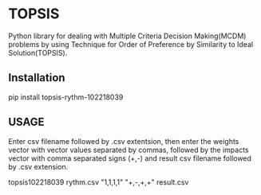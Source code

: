 # TOPSIS

Python library for dealing with Multiple Criteria Decision Making(MCDM) problems by using Technique for Order of Preference by Similarity to Ideal Solution(TOPSIS).

## Installation

pip install topsis-rythm-102218039

## USAGE 
Enter csv filename followed by .csv extentsion, then enter the weights vector with vector values separated by commas, followed by the impacts vector with comma separated signs (+,-) and result csv filename followed by .csv extension.

topsis102218039 rythm.csv "1,1,1,1" "+,-,+,+" result.csv
